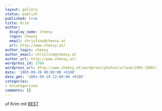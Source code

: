 ```yaml
---
layout: gallery
status: publish
published: true
title: Krim
author:
  display_name: cheesy
  login: cheesy
  email: christine@cheesy.at
  url: http://www.cheesy.at/
author_login: cheesy
author_email: christine@cheesy.at
author_url: http://www.cheesy.at/
wordpress_id: 1764
wordpress_url: http://www.cheesy.at/wordpress/photos/urlaub/2001-2005/2003-september/
date: '2003-09-20 00:00:00 +0100'
date_gmt: '2003-09-19 22:00:00 +0100'
categories:
- Uncategorized
comments: []
---
```

uf Krim mit [BEST](http://www.best.eu.org)
